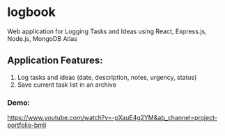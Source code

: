 # logbook

Web application for Logging Tasks and Ideas using React, Express.js, Node.js, MongoDB Atlas

## Application Features:
1. Log tasks and ideas (date, description, notes, urgency, status)
2. Save current task list in an archive

### Demo:
https://www.youtube.com/watch?v=-pXauE4g2YM&ab_channel=project-portfolio-bmli
